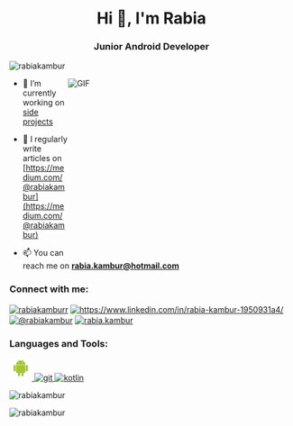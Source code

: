 <h1 align="center">Hi 👋, I'm Rabia</h1>
<h3 align="center">Junior Android Developer</h3>

<p align="left"> <img src="https://komarev.com/ghpvc/?username=rabiakambur&label=Profile%20views&color=0e75b6&style=flat" alt="rabiakambur" /> </p>

<img align="right" alt="GIF" src="gifs/developer.gif" width="400" height="320" />

- 🔭 I’m currently working on [side projects](https://github.com/rabiakambur/izmir-su-kesinti-takip)

- 📝 I regularly write articles on [https://medium.com/@rabiakambur](https://medium.com/@rabiakambur)

- 📫 You can reach me on **rabia.kambur@hotmail.com**

<h3 align="left">Connect with me:</h3>
<p align="left">
<a href="https://twitter.com/rabiakamburr" target="blank"><img align="center" src="https://raw.githubusercontent.com/rahuldkjain/github-profile-readme-generator/master/src/images/icons/Social/twitter.svg" alt="rabiakamburr" height="30" width="40" /></a>
<a href="https://linkedin.com/in/https://www.linkedin.com/in/rabia-kambur-1950931a4/" target="blank"><img align="center" src="https://raw.githubusercontent.com/rahuldkjain/github-profile-readme-generator/master/src/images/icons/Social/linked-in-alt.svg" alt="https://www.linkedin.com/in/rabia-kambur-1950931a4/" height="30" width="40" /></a>
<a href="https://medium.com/@rabiakambur" target="blank"><img align="center" src="https://raw.githubusercontent.com/rahuldkjain/github-profile-readme-generator/master/src/images/icons/Social/medium.svg" alt="@rabiakambur" height="30" width="40" /></a>
<a href="https://discord.gg/rabia.kambur" target="blank"><img align="center" src="https://raw.githubusercontent.com/rahuldkjain/github-profile-readme-generator/master/src/images/icons/Social/discord.svg" alt="rabia.kambur" height="30" width="40" /></a>
</p>

<h3 align="left">Languages and Tools:</h3>
<p align="left"> <a href="https://developer.android.com" target="_blank" rel="noreferrer"> <img src="https://raw.githubusercontent.com/devicons/devicon/master/icons/android/android-original-wordmark.svg" alt="android" width="40" height="40"/> </a> <a href="https://git-scm.com/" target="_blank" rel="noreferrer"> <img src="https://www.vectorlogo.zone/logos/git-scm/git-scm-icon.svg" alt="git" width="40" height="40"/> </a> <a href="https://kotlinlang.org" target="_blank" rel="noreferrer"> <img src="https://www.vectorlogo.zone/logos/kotlinlang/kotlinlang-icon.svg" alt="kotlin" width="40" height="40"/> </a> </p>

<p>&nbsp;<img align="left" src="https://github-readme-stats.vercel.app/api?username=rabiakambur&show_icons=true&locale=en" alt="rabiakambur" /></p>

<p><img align="left" src="https://github-readme-stats.vercel.app/api/top-langs?username=rabiakambur&show_icons=true&locale=en&layout=compact" alt="rabiakambur" /></p>
